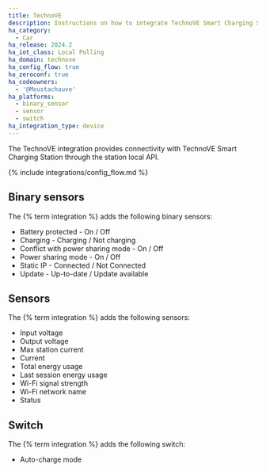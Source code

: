 ```yaml
---
title: TechnoVE
description: Instructions on how to integrate TechnoVE Smart Charging Station with Home Assistant.
ha_category:
  - Car
ha_release: 2024.2
ha_iot_class: Local Polling
ha_domain: technove
ha_config_flow: true
ha_zeroconf: true
ha_codeowners:
  - '@Moustachauve'
ha_platforms:
  - binary_sensor
  - sensor
  - switch
ha_integration_type: device
---
```


The TechnoVE integration provides connectivity with TechnoVE Smart Charging Station through the station local API.

{% include integrations/config_flow.md %}

## Binary sensors

The {% term integration %} adds the following binary sensors:

- Battery protected - On / Off
- Charging - Charging / Not charging
- Conflict with power sharing mode - On / Off
- Power sharing mode - On / Off
- Static IP - Connected / Not Connected
- Update - Up-to-date / Update available

## Sensors

The {% term integration %} adds the following sensors:

- Input voltage
- Output voltage
- Max station current
- Current
- Total energy usage
- Last session energy usage
- Wi-Fi signal strength
- Wi-Fi network name
- Status

## Switch

The {% term integration %} adds the following switch:

- Auto-charge mode
